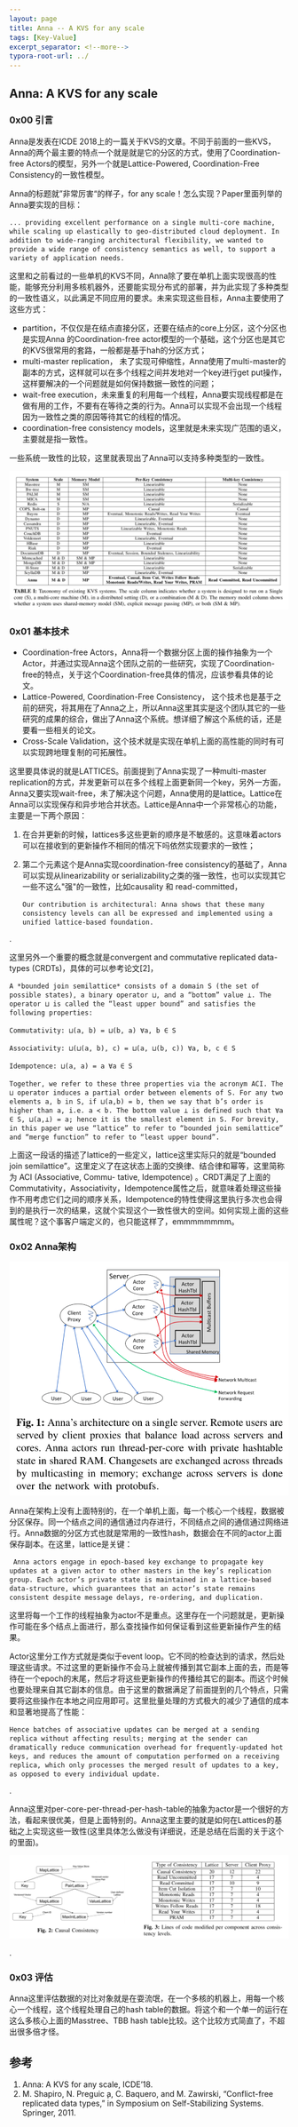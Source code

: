 ```yaml
---
layout: page
title: Anna -- A KVS for any scale
tags: [Key-Value]
excerpt_separator: <!--more-->
typora-root-url: ../
---
```




## Anna: A KVS for any scale



### 0x00 引言

 Anna是发表在ICDE 2018上的一篇关于KVS的文章。不同于前面的一些KVS，Anna的两个最主要的特点一个就是就是它的分区的方式，使用了Coordination-free Actors的模型，另外一个就是Lattice-Powered, Coordination-Free Consistency的一致性模型。

  Anna的标题就”非常厉害“的样子，for any scale！怎么实现？Paper里面列举的Anna要实现的目标：

```
... providing excellent performance on a single multi-core machine, while scaling up elastically to geo-distributed cloud deployment. In addition to wide-ranging architectural flexibility, we wanted to provide a wide range of consistency semantics as well, to support a variety of application needs.
```

   这里和之前看过的一些单机的KVS不同，Anna除了要在单机上面实现很高的性能，能够充分利用多核机器外，还要能实现分布式的部署，并为此实现了多种类型的一致性语义，以此满足不同应用的要求。未来实现这些目标，Anna主要使用了这些方式：

* partition，不仅仅是在结点直接分区，还要在结点的core上分区，这个分区也是实现Anna 的Coordination-free actor模型的一个基础，这个分区也是其它的KVS很常用的套路，一般都是基于hah的分区方式；
* multi-master replication， 未了实现可伸缩性，Anna使用了multi-master的副本的方式，这样就可以在多个线程之间并发地对一个key进行get put操作，这样要解决的一个问题就是如何保持数据一致性的问题；
* wait-free execution，未来重复的利用每一个线程，Anna要实现线程都是在做有用的工作，不要有在等待之类的行为。Anna可以实现不会出现一个线程因为一致性之类的原因等待其它的线程的情况。
* coordination-free consistency models，这里就是未来实现广范围的语义，主要就是指一致性。



一些系统一致性的比较，这里就表现出了Anna可以支持多种类型的一致性。

![anna-consistency](/assets/img/anna-consistency.png)



### 0x01 基本技术

* Coordination-free Actors，Anna将一个数据分区上面的操作抽象为一个Actor，并通过实现Anna这个团队之前的一些研究，实现了Coordination-free的特点，关于这个Coordination-free具体的情况，应该参看具体的论文。
* Lattice-Powered, Coordination-Free Consistency， 这个技术也是基于之前的研究，将其用在了Anna之上，所以Anna这里其实是这个团队其它的一些研究的成果的综合，做出了Anna这个系统。想详细了解这个系统的话，还是要看一些相关的论文。
* Cross-Scale Validation，这个技术就是实现在单机上面的高性能的同时有可以实现跨地理复制的可拓展性。



这里要具体说的就是LATTICES。前面提到了Anna实现了一种multi-master replication的方式，并发更新可以在多个线程上面更新同一个key，另外一方面，Anna又要实现wait-free，未了解决这个问题，Anna使用的是lattice。Lattice在Anna可以实现保存和异步地合并状态。Lattice是Anna中一个非常核心的功能，主要是一下两个原因：

1. 在合并更新的时候，lattices多这些更新的顺序是不敏感的。这意味着actors可以在接收到的更新操作不相同的情况下吗依然实现要求的一致性；

2. 第二个元素这个是Anna实现coordination-free consistency的基础了，Anna可以实现从linearizability or serializability之类的强一致性，也可以实现其它一些不这么"强"的一致性，比如causality 和 read-committed，

   ```
   Our contribution is architectural: Anna shows that these many consistency levels can all be expressed and implemented using a unified lattice-based foundation. 
   ```

.

这里另外一个重要的概念就是convergent and commutative replicated data-types (CRDTs)，具体的可以参考论文[2]，

```
A *bounded join semilattice* consists of a domain S (the set of possible states), a binary operator ⊔, and a “bottom” value ⊥. The operator ⊔ is called the “least upper bound” and satisfies the following properties:

Commutativity: ⊔(a, b) = ⊔(b, a) ∀a, b ∈ S

Associativity: ⊔(⊔(a, b), c) = ⊔(a, ⊔(b, c)) ∀a, b, c ∈ S 

Idempotence: ⊔(a, a) = a ∀a ∈ S

Together, we refer to these three properties via the acronym ACI. The ⊔ operator induces a partial order between elements of S. For any two elements a, b in S, if ⊔(a,b) = b, then we say that b’s order is higher than a, i.e. a ≺ b. The bottom value ⊥ is defined such that ∀a ∈ S, ⊔(a,⊥) = a; hence it is the smallest element in S. For brevity, in this paper we use “lattice” to refer to “bounded join semilattice” and “merge function” to refer to “least upper bound”.
```

 上面这一段话的描述了lattice的一些定义，lattice这里实际只的就是“bounded join semilattice”。这里定义了在这状态上面的交换律、结合律和幂等，这里简称为 ACI (Associative, Commu- tative, Idempotence) 。CRDT满足了上面的Commutativity，Associativity，Idempotence属性之后，就意味着处理这些操作不用考虑它们之间的顺序关系，Idempotence的特性使得这里执行多次也会得到的是执行一次的结果，这就个实现这个一致性很大的空间。如何实现上面的这些属性呢？这个事客户端定义的，也只能这样了，emmmmmmmm。



### 0x02 Anna架构

![anna-arch](/assets/img/anna-arch.png)

 Anna在架构上没有上面特别的，在一个单机上面，每一个核心一个线程，数据被分区保存。同一个结点之间的通信通过内存进行，不同结点之间的通信通过网络进行。Anna数据的分区方式也就是常用的一致性hash，数据会在不同的actor上面保存副本。在这里，lattice是关键：

```
 Anna actors engage in epoch-based key exchange to propagate key updates at a given actor to other masters in the key’s replication group. Each actor’s private state is maintained in a lattice-based data-structure, which guarantees that an actor’s state remains consistent despite message delays, re-ordering, and duplication.
```

这里将每一个工作的线程抽象为actor不是重点。这里存在一个问题就是，更新操作可能在多个结点上面进行，那么查找操作如何保证看到这些更新操作产生的结果。

  Actor这里分工作方式就是类似于event loop。它不同的检查达到的请求，然后处理这些请求。不过这里的更新操作不会马上就被传播到其它副本上面的去，而是等待在一个epoch的末尾，然后才将这些更新操作的传播给其它的副本。而这个时候也要处理来自其它副本的信息。由于这里的数据满足了前面提到的几个特点，只需要将这些操作在本地之间应用即可。这里批量处理的方式极大的减少了通信的成本和显著地提高了性能：

```
Hence batches of associative updates can be merged at a sending replica without affecting results; merging at the sender can dramatically reduce communication overhead for frequently-updated hot keys, and reduces the amount of computation performed on a receiving replica, which only processes the merged result of updates to a key, as opposed to every individual update.
```

.

 Anna这里对per-core-per-thread-per-hash-table的抽象为actor是一个很好的方法，看起来很优美，但是上面特别的。Anna这里主要的就是如何在Lattices的基础之上实现这些一致性(这里具体怎么做没有详细说，还是总结在后面的关于这个的里面)。

![anna-causal](/assets/img/anna-causal.png)

.

### 0x03 评估

  Anna这里评估数据的对比对象就是在耍流氓，在一个多核的机器上，用每一个核心一个线程，这个线程处理自己的hash table的数据。将这个和一个单一的运行在这么多核心上面的Masstree、TBB hash table比较。这个比较方式简直了，不超出很多倍才怪。



## 参考

1. Anna: A KVS for any scale, ICDE’18.
2.  M. Shapiro, N. Preguic ̧a, C. Baquero, and M. Zawirski, “Conflict-free replicated data types,” in Symposium on Self-Stabilizing Systems. Springer, 2011. 

